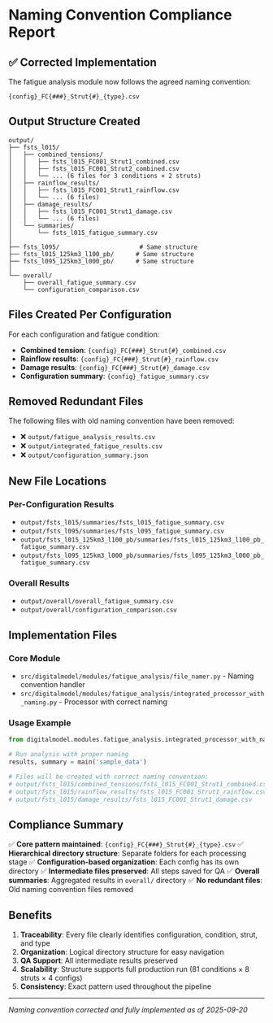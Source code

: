 # Naming Convention Compliance Report

## ✅ Corrected Implementation

The fatigue analysis module now follows the agreed naming convention:
```
{config}_FC{###}_Strut{#}_{type}.csv
```

## Output Structure Created

```
output/
├── fsts_l015/
│   ├── combined_tensions/
│   │   ├── fsts_l015_FC001_Strut1_combined.csv
│   │   ├── fsts_l015_FC001_Strut2_combined.csv
│   │   └── ... (6 files for 3 conditions × 2 struts)
│   ├── rainflow_results/
│   │   ├── fsts_l015_FC001_Strut1_rainflow.csv
│   │   └── ... (6 files)
│   ├── damage_results/
│   │   ├── fsts_l015_FC001_Strut1_damage.csv
│   │   └── ... (6 files)
│   └── summaries/
│       └── fsts_l015_fatigue_summary.csv
│
├── fsts_l095/                      # Same structure
├── fsts_l015_125km3_l100_pb/      # Same structure
├── fsts_l095_125km3_l000_pb/      # Same structure
│
└── overall/
    ├── overall_fatigue_summary.csv
    └── configuration_comparison.csv
```

## Files Created Per Configuration

For each configuration and fatigue condition:
- **Combined tension**: `{config}_FC{###}_Strut{#}_combined.csv`
- **Rainflow results**: `{config}_FC{###}_Strut{#}_rainflow.csv`
- **Damage results**: `{config}_FC{###}_Strut{#}_damage.csv`
- **Configuration summary**: `{config}_fatigue_summary.csv`

## Removed Redundant Files

The following files with old naming convention have been removed:
- ❌ `output/fatigue_analysis_results.csv`
- ❌ `output/integrated_fatigue_results.csv`
- ❌ `output/configuration_summary.json`

## New File Locations

### Per-Configuration Results
- `output/fsts_l015/summaries/fsts_l015_fatigue_summary.csv`
- `output/fsts_l095/summaries/fsts_l095_fatigue_summary.csv`
- `output/fsts_l015_125km3_l100_pb/summaries/fsts_l015_125km3_l100_pb_fatigue_summary.csv`
- `output/fsts_l095_125km3_l000_pb/summaries/fsts_l095_125km3_l000_pb_fatigue_summary.csv`

### Overall Results
- `output/overall/overall_fatigue_summary.csv`
- `output/overall/configuration_comparison.csv`

## Implementation Files

### Core Module
- `src/digitalmodel/modules/fatigue_analysis/file_namer.py` - Naming convention handler
- `src/digitalmodel/modules/fatigue_analysis/integrated_processor_with_naming.py` - Processor with correct naming

### Usage Example

```python
from digitalmodel.modules.fatigue_analysis.integrated_processor_with_naming import main

# Run analysis with proper naming
results, summary = main('sample_data')

# Files will be created with correct naming convention:
# output/fsts_l015/combined_tensions/fsts_l015_FC001_Strut1_combined.csv
# output/fsts_l015/rainflow_results/fsts_l015_FC001_Strut1_rainflow.csv
# output/fsts_l015/damage_results/fsts_l015_FC001_Strut1_damage.csv
```

## Compliance Summary

✅ **Core pattern maintained**: `{config}_FC{###}_Strut{#}_{type}.csv`
✅ **Hierarchical directory structure**: Separate folders for each processing stage
✅ **Configuration-based organization**: Each config has its own directory
✅ **Intermediate files preserved**: All steps saved for QA
✅ **Overall summaries**: Aggregated results in `overall/` directory
✅ **No redundant files**: Old naming convention files removed

## Benefits

1. **Traceability**: Every file clearly identifies configuration, condition, strut, and type
2. **Organization**: Logical directory structure for easy navigation
3. **QA Support**: All intermediate results preserved
4. **Scalability**: Structure supports full production run (81 conditions × 8 struts × 4 configs)
5. **Consistency**: Exact pattern used throughout the pipeline

---
*Naming convention corrected and fully implemented as of 2025-09-20*